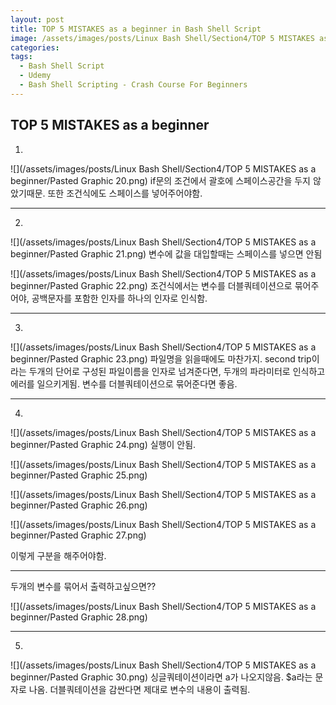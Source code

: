 ```yaml
---
layout: post
title: TOP 5 MISTAKES as a beginner in Bash Shell Script
image: /assets/images/posts/Linux Bash Shell/Section4/TOP 5 MISTAKES as a beginner/Pasted Graphic 20.png
categories:
tags:
  - Bash Shell Script
  - Udemy
  - Bash Shell Scripting - Crash Course For Beginners
---
```


## TOP 5 MISTAKES as a beginner

1.

![](/assets/images/posts/Linux Bash Shell/Section4/TOP 5 MISTAKES as a beginner/Pasted Graphic 20.png)
if문의 조건에서 괄호에 스페이스공간을 두지 않았기때문.
또한 조건식에도 스페이스를 넣어주어야함.

---

2.

![](/assets/images/posts/Linux Bash Shell/Section4/TOP 5 MISTAKES as a beginner/Pasted Graphic 21.png)
변수에 값을 대입할때는 스페이스를 넣으면 안됨

![](/assets/images/posts/Linux Bash Shell/Section4/TOP 5 MISTAKES as a beginner/Pasted Graphic 22.png)
조건식에서는 변수를 더블쿼테이션으로 묶어주어야, 공백문자를 포함한 인자를 하나의 인자로 인식함.



---

3.

![](/assets/images/posts/Linux Bash Shell/Section4/TOP 5 MISTAKES as a beginner/Pasted Graphic 23.png)
파일명을 읽을때에도 마찬가지.
second trip이라는 두개의 단어로 구성된 파일이름을 인자로 넘겨준다면, 두개의 파라미터로 인식하고 에러를 일으키게됨.
변수를 더블쿼테이션으로 묶어준다면 좋음.

---

4.

![](/assets/images/posts/Linux Bash Shell/Section4/TOP 5 MISTAKES as a beginner/Pasted Graphic 24.png)
실행이 안됨. 



![](/assets/images/posts/Linux Bash Shell/Section4/TOP 5 MISTAKES as a beginner/Pasted Graphic 25.png)

![](/assets/images/posts/Linux Bash Shell/Section4/TOP 5 MISTAKES as a beginner/Pasted Graphic 26.png)

![](/assets/images/posts/Linux Bash Shell/Section4/TOP 5 MISTAKES as a beginner/Pasted Graphic 27.png)

이렇게 구분을 해주어야함.

---

두개의 변수를 묶어서 출력하고싶으면??

![](/assets/images/posts/Linux Bash Shell/Section4/TOP 5 MISTAKES as a beginner/Pasted Graphic 28.png)

---

5.

![](/assets/images/posts/Linux Bash Shell/Section4/TOP 5 MISTAKES as a beginner/Pasted Graphic 30.png)
싱글쿼테이션이라면 a가 나오지않음. $a라는 문자로 나옴.
더블쿼테이션을 감싼다면 제대로 변수의 내용이 출력됨.




